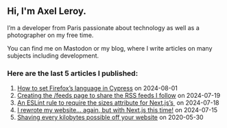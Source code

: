 
## Hi, I'm **Axel Leroy**.
 
I’m a developer from Paris passionate about technology as well as a photographer on my free time.

You can find me on Mastodon or my blog, where I write articles on many subjects including development.

### Here are the **last 5 articles** I published:
  
1. [How to set Firefox’s language in Cypress](https://axel.leroy.sh/blog/how-to-set-firefox-language-cypress?utm_source=github_profile) on 2024-08-01
2. [Creating the /feeds page to share the RSS feeds I follow](https://axel.leroy.sh/blog/creating-the-feeds-page?utm_source=github_profile) on 2024-07-19
3. [An ESLint rule to require the sizes attribute for Next.js’s <Image>](https://axel.leroy.sh/blog/eslint-rule-require-image-sizes-nextjs?utm_source=github_profile) on 2024-07-18
4. [I rewrote my website… again, but with Next.js this time!](https://axel.leroy.sh/blog/website-rewrite-nextjs?utm_source=github_profile) on 2024-07-15
5. [Shaving every kilobytes possible off your website](https://axel.leroy.sh/blog/shaving-kilobytes-off-website?utm_source=github_profile) on 2020-05-30
